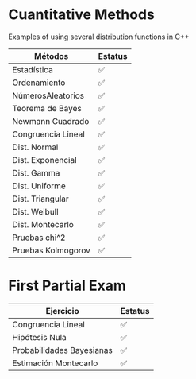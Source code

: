 # Cuantitative Methods
Examples of using several distribution functions in C++

| Métodos            	| Estatus 	|
|--------------------	|---------	|
| Estadística        	| ✅       	|
| Ordenamiento       	| ✅       	|
| NúmerosAleatorios  	| ✅       	|
| Teorema de Bayes   	| ✅       	|
| Newmann Cuadrado   	| ✅       	|
| Congruencia Lineal 	| ✅       	|
| Dist. Normal       	| ✅       	|
| Dist. Exponencial     | ✅       	|
| Dist. Gamma        	| ✅       	|
| Dist. Uniforme     	| ✅       	|
| Dist. Triangular   	| ✅       	|
| Dist. Weibull      	| ✅       	|
| Dist. Montecarlo   	| ✅       	|
| Pruebas chi^2      	| ✅       	|
| Pruebas Kolmogorov 	| ✅      	|

# First Partial Exam
| Ejercicio | Estatus |
| --------- | ------- |
| Congruencia Lineal | ✅ |
| Hipótesis Nula | ✅ |
| Probabilidades Bayesianas | ✅ | 
| Estimación Montecarlo | ✅ |

